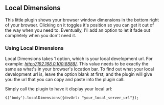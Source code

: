 ## Local Dimensions

This little plugin shows your browser window dimensions in the bottom right of your browser. Clicking on it toggles it's position so you can get it out of the way when you need to. Eventually, I'll add an option to let it fade out completely when you don't need it.

### Using Local Dimensions

Local Dimensions takes 1 option, which is your local development url. For example: *http://192.168.0.100:8888/*. This value needs to be exactly the same as what's in your browser's location bar. To find out what your local development url is, leave the option blank at first, and the plugin will give you the url that you can copy and paste into the plugin call.

Simply call the plugin to have it display your local url:

```$('body').localDimensions({devUrl: "your_local_server_url"});```